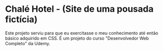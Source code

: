 # Chalé Hotel - (Site de uma pousada fictícia)
Este projeto serviu para que eu exercitasse o meu conhecimento até então básico adquirido em CSS. É um projeto do curso "Desenvolvedor Web Completo" da Udemy. 
